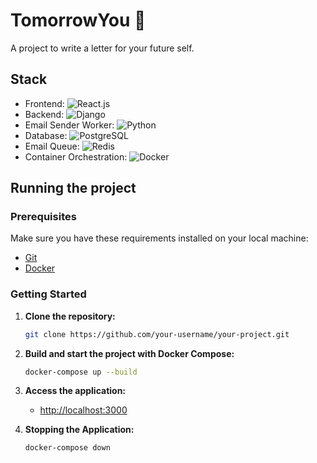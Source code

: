 # TomorrowYou 💌

A project to write a letter for your future self.

## Stack

- Frontend: ![React.js](https://img.shields.io/badge/-React.js-0D1117?style=for-the-badge&logo=react&labelColor=0D1117)&nbsp;
- Backend: ![Django](https://img.shields.io/badge/-django-0D1117?style=for-the-badge&logo=django&logoColor=green&labelColor=0D1117)&nbsp; 
- Email Sender Worker: ![Python](https://img.shields.io/badge/-python-0D1117?style=for-the-badge&logo=python&logoColor=blue&labelColor=0D1117)&nbsp;
- Database: ![PostgreSQL](https://img.shields.io/badge/PostgreSQL-0D1117?style=for-the-badge&logo=postgresql&labelColor=0D1117)
- Email Queue: ![Redis](https://img.shields.io/badge/Redis-0D1117?style=for-the-badge&logo=redis&labelColor=0D1117)
- Container Orchestration: ![Docker](https://img.shields.io/badge/Docker-0D1117?style=for-the-badge&logo=docker&labelColor=0D1117)

## Running the project

### Prerequisites

Make sure you have these requirements installed on your local machine:

- [Git](https://git-scm.com/)
- [Docker](https://www.docker.com/products/docker-desktop)

### Getting Started

1. **Clone the repository:**

    ```bash
    git clone https://github.com/your-username/your-project.git
    ```
2. **Build and start the project with Docker Compose:**

    ```bash
    docker-compose up --build
    ```

3. **Access the application:**
    - [http://localhost:3000]()

4. **Stopping the Application:**

    ```bash
    docker-compose down
    ```